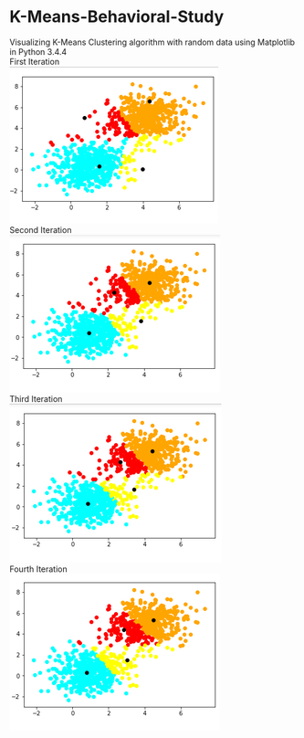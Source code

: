 # K-Means-Behavioral-Study
Visualizing K-Means Clustering algorithm with random data using Matplotlib in Python 3.4.4<br />
First Iteration<br />
![alt text](https://github.com/srijannnd/K-Means-Behavioral-Study/blob/master/1st%20Iteration.png)<br />
Second Iteration<br />
![alt text](https://github.com/srijannnd/K-Means-Behavioral-Study/blob/master/2nd%20Iteration.png)<br />
Third Iteration<br />
![alt text](https://github.com/srijannnd/K-Means-Behavioral-Study/blob/master/3rd%20Iteration.png)<br />
Fourth Iteration<br />
![alt text](https://github.com/srijannnd/K-Means-Behavioral-Study/blob/master/4th%20Iteration.png)<br />
